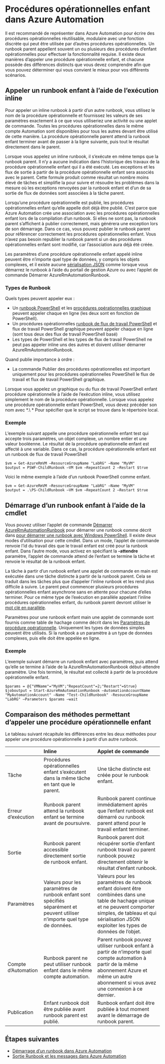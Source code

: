 <properties 
   pageTitle="Procédures opérationnelles enfant dans Azure automatisation | Microsoft Azure"
   description="Décrit les différentes méthodes de démarrage d’un runbook dans Azure Automation à partir d’un autre runbook et partager des informations entre elles."
   services="automation"
   documentationCenter=""
   authors="mgoedtel"
   manager="jwhit"
   editor="tysonn" />
<tags 
   ms.service="automation"
   ms.devlang="na"
   ms.topic="article"
   ms.tgt_pltfrm="na"
   ms.workload="infrastructure-services"
   ms.date="08/17/2016"
   ms.author="magoedte;bwren" />

# <a name="child-runbooks-in-azure-automation"></a>Procédures opérationnelles enfant dans Azure Automation

Il est recommandé de représenter dans Azure Automation pour écrire des procédures opérationnelles réutilisable, modulaire avec une fonction discrète qui peut être utilisée par d’autres procédures opérationnelles. Un runbook parent appellent souvent un ou plusieurs des procédures d’enfant opérationnelles pour effectuer la fonctionnalité requise. Il existe deux manières d’appeler une procédure opérationnelle enfant, et chacune possède des différences distincts que vous devez comprendre afin que vous pouvez déterminer qui vous convient le mieux pour vos différents scénarios.

##  <a name="invoking-a-child-runbook-using-inline-execution"></a>Appeler un runbook enfant à l’aide de l’exécution inline

Pour appeler un inline runbook à partir d’un autre runbook, vous utilisez le nom de la procédure opérationnelle et fournissez les valeurs de ses paramètres exactement à ce que vous utiliseriez une activité ou une applet de commande.  Toutes les procédures opérationnelles dans le même compte Automation sont disponibles pour tous les autres devant être utilisé de cette manière. La procédure opérationnelle parent attend la runbook enfant terminer avant de passer à la ligne suivante, puis tout le résultat directement dans le parent.

Lorsque vous appelez un inline runbook, il s’exécute en même temps que la runbook parent. Il n’y a aucune indication dans l’historique des travaux de la procédure opérationnelle enfant qui il a été exécuté. Les exceptions et les flux de sortie à partir de la procédure opérationnelle enfant sera associés avec le parent. Cette formule produit comme résultat un nombre moins élevé de tâches et simplifie la pour suivre et résoudre les problèmes dans la mesure où les exceptions renvoyées par la runbook enfant et d’un de sa sortie de flux de données sont associées à la tâche parent.

Lorsqu’une procédure opérationnelle est publié, les procédures opérationnelles enfant qu’elle appelle doit déjà être publié. C’est parce que Azure Automation crée une association avec les procédures opérationnelles enfant lors de la compilation d’un runbook. Si elles ne sont pas, la runbook parent s’affichent à publier correctement, mais générera une exception lors de son démarrage. Dans ce cas, vous pouvez publier le runbook parent pour référencer correctement les procédures opérationnelles enfant. Vous n’avez pas besoin republier la runbook parent si un des procédures opérationnelles enfant sont modifié, car l’association aura déjà été créée.

Les paramètres d’une procédure opérationnelle enfant appelé inline peuvent être n’importe quel type de données, y compris les objets complexes, et il existe aucune [sérialisation JSON](automation-starting-a-runbook.md#runbook-parameters) comme lorsque vous démarrez le runbook à l’aide du portail de gestion Azure ou avec l’applet de commande Démarrer AzureRmAutomationRunbook.


### <a name="runbook-types"></a>Types de Runbook

Quels types peuvent appeler eux :

- Un [runbook PowerShell](automation-runbook-types.md#powershell-runbooks) et les [procédures opérationnelles graphique](automation-runbook-types.md#graphical-runbooks) peuvent appeler chaque en ligne (les deux sont en fonction de PowerShell).
- Un procédures opérationnelles [runbook de flux de travail PowerShell](automation-runbook-types.md#powershell-workflow-runbooks) et flux de travail PowerShell graphique peuvent appeler chaque en ligne (sont tous deux des flux de travail PowerShell basé)
- Les types de PowerShell et les types de flux de travail PowerShell ne peut pas appeler inline uns des autres et doivent utiliser démarrer AzureRmAutomationRunbook.
    
Quand publie importance à ordre :

- La commande Publier des procédures opérationnelles est important uniquement pour les procédures opérationnelles PowerShell le flux de travail et flux de travail PowerShell graphique.


Lorsque vous appelez un graphique ou du flux de travail PowerShell enfant procédure opérationnelle à l’aide de l’exécution inline, vous utilisez simplement le nom de la procédure opérationnelle.  Lorsque vous appelez une procédure opérationnelle enfant PowerShell, vous devez précéder son nom avec *.\\ * Pour spécifier que le script se trouve dans le répertoire local. 

### <a name="example"></a>Exemple

L’exemple suivant appelle une procédure opérationnelle enfant test qui accepte trois paramètres, un objet complexe, un nombre entier et une valeur booléenne. Le résultat de la procédure opérationnelle enfant est affecté à une variable.  Dans ce cas, la procédure opérationnelle enfant est un runbook de flux de travail PowerShell

    $vm = Get-AzureRmVM –ResourceGroupName "LabRG" –Name "MyVM"
    $output = PSWF-ChildRunbook –VM $vm –RepeatCount 2 –Restart $true

Voici le même exemple à l’aide d’un runbook PowerShell comme enfant.

    $vm = Get-AzureRmVM –ResourceGroupName "LabRG" –Name "MyVM"
    $output = .\PS-ChildRunbook –VM $vm –RepeatCount 2 –Restart $true



##  <a name="starting-a-child-runbook-using-cmdlet"></a>Démarrage d’un runbook enfant à l’aide de la cmdlet

Vous pouvez utiliser l’applet de commande [Démarrer AzureRmAutomationRunbook](https://msdn.microsoft.com/library/mt603661.aspx) pour démarrer une runbook comme décrit dans [pour démarrer une runbook avec Windows PowerShell](../automation-starting-a-runbook.md#starting-a-runbook-with-windows-powershell). Il existe deux modes d’utilisation pour cette cmdlet.  Dans un mode, l’applet de commande renvoie l’id du travail dès que le travail enfant est créé pour la runbook enfant.  Dans l’autre mode, vous activez en spécifiant la **-attendre** paramètre, l’applet de commande attend de l’enfant se termine la tâche et renvoie le résultat de la runbook enfant.

La tâche à partir d’un runbook enfant une applet de commande en main est exécutée dans une tâche distincte à partir de la runbook parent. Cela se traduit dans les tâches plus que d’appeler l’inline runbook et les rend plus difficile à suivre. Le parent peut commencer plusieurs procédures opérationnelles enfant asynchrone sans en attente pour chacune d’elles terminer. Pour ce même type de l’exécution en parallèle appelant l’inline procédures opérationnelles enfant, du runbook parent devront utiliser le [mot clé en parallèle](automation-powershell-workflow.md#parallel-processing).

Paramètres pour une runbook enfant main une applet de commande sont fournis comme table de hachage comme décrit dans les [Paramètres de procédure opérationnelle](automation-starting-a-runbook.md#runbook-parameters). Uniquement les types de données simples peuvent être utilisés. Si la runbook a un paramètre à un type de données complexes, puis elle doit être appelée en ligne.

### <a name="example"></a>Exemple

L’exemple suivant démarre un runbook enfant avec paramètres, puis attend qu’elle se termine à l’aide de la AzureRmAutomationRunbook début-attendre paramètre. Une fois terminé, le résultat est collecté à partir de la procédure opérationnelle enfant.

    $params = @{"VMName"="MyVM";"RepeatCount"=2;"Restart"=$true} 
    $joboutput = Start-AzureRmAutomationRunbook –AutomationAccountName "MyAutomationAccount" –Name "Test-ChildRunbook" -ResouceGroupName "LabRG" –Parameters $params –wait


## <a name="comparison-of-methods-for-calling-a-child-runbook"></a>Comparaison des méthodes permettant d’appeler une procédure opérationnelle enfant

Le tableau suivant récapitule les différences entre les deux méthodes pour appeler une procédure opérationnelle à partir d’un autre runbook.

| | Inline| Applet de commande|
|:---|:---|:---|
|Tâche|Procédures opérationnelles enfant s’exécutent dans la même tâche en tant que le parent.|Une tâche distincte est créée pour le runbook enfant.|
|Erreur d’exécution|Runbook parent attend la runbook enfant se termine avant de poursuivre.|Runbook parent continue immédiatement après que l’enfant runbook est démarré *ou* runbook parent attend pour le travail enfant terminer.|
|Sortie|Runbook parent accessible directement sortie de runbook enfant.|Runbook parent doit récupérer sortie d’enfant runbook travail *ou* parent runbook pouvez directement obtenir le résultat d’enfant runbook.|
|Paramètres|Valeurs pour les paramètres de runbook enfant sont spécifiés séparément et peuvent utiliser n’importe quel type de données.|Valeurs pour les paramètres de runbook enfant doivent être combinées dans une table de hachage unique et ne peuvent comporter simples, de tableau et qui sérialisation JSON exploiter les types de données de l’objet.|
|Compte d’Automation|Runbook parent ne peut utiliser runbook enfant dans le même compte automation.|Parent runbook pouvez utiliser runbook enfant à partir de n’importe quel compte automation à partir de la même abonnement Azure et même un autre abonnement si vous avez une connexion à ce dernier.|
|Publication|Enfant runbook doit être publiée avant runbook parent est publié.|Runbook enfant doit être publiée à tout moment avant le démarrage de runbook parent.|

## <a name="next-steps"></a>Étapes suivantes

- [Démarrage d’un runbook dans Azure Automation](automation-starting-a-runbook.md)
- [Sortie Runbook et les messages dans Azure Automation](automation-runbook-output-and-messages.md)
